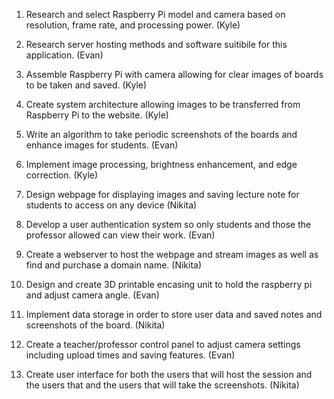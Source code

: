 1. Research and select Raspberry Pi model and camera based on resolution, frame rate, and processing power. (Kyle)

2. Research server hosting methods and software suitibile for this application. (Evan)

3. Assemble Raspberry Pi with camera allowing for clear images of boards to be taken and saved. (Kyle)

4. Create system architecture allowing images to be transferred from Raspberry Pi to the website. (Kyle)

5. Write an algorithm to take periodic screenshots of the boards and enhance images for students. (Evan)

6. Implement image processing, brightness enhancement, and edge correction. (Kyle)

7. Design webpage for displaying images and saving lecture note for students to access on any device (Nikita)

8. Develop a user authentication system so only students and those the professor allowed can view their work.  (Evan)

9. Create a webserver to host the webpage and stream images as well as find and purchase a domain name. (Nikita)

10. Design and create 3D printable encasing unit to hold the raspberry pi and adjust camera angle. (Evan)

11. Implement data storage in order to store user data and saved notes and screenshots of the board. (Nikita)

12. Create a teacher/professor control panel to adjust camera settings including upload times and saving features. (Evan)

13. Create user interface for both the users that will host the session and the users that and the users that will take the screenshots. (Nikita)
